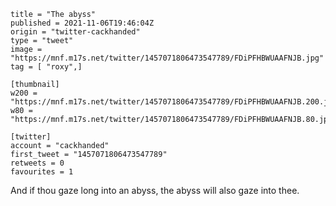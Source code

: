 ```
title = "The abyss"
published = 2021-11-06T19:46:04Z
origin = "twitter-cackhanded"
type = "tweet"
image = "https://mnf.m17s.net/twitter/1457071806473547789/FDiPFHBWUAAFNJB.jpg"
tag = [ "roxy",]

[thumbnail]
w200 = "https://mnf.m17s.net/twitter/1457071806473547789/FDiPFHBWUAAFNJB.200.jpg"
w80 = "https://mnf.m17s.net/twitter/1457071806473547789/FDiPFHBWUAAFNJB.80.jpg"

[twitter]
account = "cackhanded"
first_tweet = "1457071806473547789"
retweets = 0
favourites = 1
```

And if thou gaze long into an abyss, the abyss will also gaze into thee.

<p class='image'><img src='https://mnf.m17s.net/twitter/1457071806473547789/FDiPFHBWUAAFNJB.jpg' alt=''></p>

